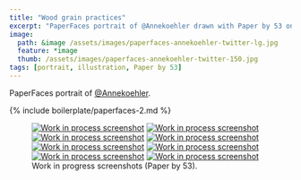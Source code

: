 ```yaml
---
title: "Wood grain practices"
excerpt: "PaperFaces portrait of @Annekoehler drawn with Paper by 53 on an iPad."
image: 
  path: &image /assets/images/paperfaces-annekoehler-twitter-lg.jpg 
  feature: *image
  thumb: /assets/images/paperfaces-annekoehler-twitter-150.jpg
tags: [portrait, illustration, Paper by 53]
---
```


PaperFaces portrait of <a href="http://twitter.com/Annekoehler">@Annekoehler</a>.

{% include boilerplate/paperfaces-2.md %}

<figure class="half">
  <a href="{{ site.url }}/assets/images/paperfaces-annekoehler-process-1-lg.jpg"><img src="{{ site.url }}/assets/images/paperfaces-annekoehler-process-1-600.jpg" alt="Work in process screenshot"></a>
  <a href="{{ site.url }}/assets/images/paperfaces-annekoehler-process-2-lg.jpg"><img src="{{ site.url }}/assets/images/paperfaces-annekoehler-process-2-600.jpg" alt="Work in process screenshot"></a>
  <a href="{{ site.url }}/assets/images/paperfaces-annekoehler-process-3-lg.jpg"><img src="{{ site.url }}/assets/images/paperfaces-annekoehler-process-3-600.jpg" alt="Work in process screenshot"></a>
  <a href="{{ site.url }}/assets/images/paperfaces-annekoehler-process-4-lg.jpg"><img src="{{ site.url }}/assets/images/paperfaces-annekoehler-process-4-600.jpg" alt="Work in process screenshot"></a>
  <a href="{{ site.url }}/assets/images/paperfaces-annekoehler-process-5-lg.jpg"><img src="{{ site.url }}/assets/images/paperfaces-annekoehler-process-5-600.jpg" alt="Work in process screenshot"></a>
  <a href="{{ site.url }}/assets/images/paperfaces-annekoehler-process-6-lg.jpg"><img src="{{ site.url }}/assets/images/paperfaces-annekoehler-process-6-600.jpg" alt="Work in process screenshot"></a>
  <a href="{{ site.url }}/assets/images/paperfaces-annekoehler-process-7-lg.jpg"><img src="{{ site.url }}/assets/images/paperfaces-annekoehler-process-7-600.jpg" alt="Work in process screenshot"></a>
  <a href="{{ site.url }}/assets/images/paperfaces-annekoehler-process-8-lg.jpg"><img src="{{ site.url }}/assets/images/paperfaces-annekoehler-process-8-600.jpg" alt="Work in process screenshot"></a>
  <figcaption>Work in progress screenshots (Paper by 53).</figcaption>
</figure>